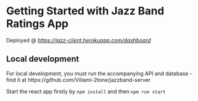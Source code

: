 # Getting Started with Jazz Band Ratings App

Deployed @ *https://jazz-client.herokuapp.com/dashboard*

## Local development

<p> For local development, you must run the accompanying API and database - find it at https://github.com/Viliami-2tone/jazzband-server </p>

<p> Start the react app firstly by <code>npm install</code> and then <code>npm run start</code> <p>

